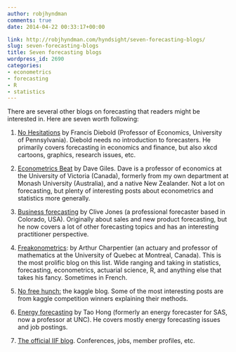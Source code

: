 ```yaml
---
author: robjhyndman
comments: true
date: 2014-04-22 00:33:17+00:00

link: http://robjhyndman.com/hyndsight/seven-forecasting-blogs/
slug: seven-forecasting-blogs
title: Seven forecasting blogs
wordpress_id: 2690
categories:
- econometrics
- forecasting
- R
- statistics
---
```


There are several other blogs on forecasting that readers might be interested in. Here are seven worth following:




    
  1. [No Hesitations](http://fxdiebold.blogspot.com.au/) by Francis Diebold (Professor of Economics, University of Pennsylvania). Diebold needs no introduction to forecasters. He primarily covers forecasting in economics and finance, but also xkcd cartoons, graphics, research issues, etc.

    
  2. [Econometrics Beat](http://davegiles.blogspot.com.au/) by Dave Giles. Dave is a professor of economics at the University of Victoria (Canada), formerly from my own department at Monash University (Australia), and a native New Zealander. Not a lot on forecasting, but plenty of interesting posts about econometrics and statistics more generally.

    
  3. [Business forecasting](http://businessforecastblog.com/) by Clive Jones (a professional forecaster based in Colorado, USA). Originally about sales and new product forecasting, but he now covers a lot of other forecasting topics and has an interesting practitioner perspective.

    
  4. [Freakonometrics](http://freakonometrics.hypotheses.org/): by Arthur Charpentier (an actuary and professor of mathematics at the University of Quebec at Montreal, Canada). This is the most prolific blog on this list. Wide ranging and taking in statistics, forecasting, econometrics, actuarial science, R, and anything else that takes his fancy. Sometimes in French.

    
  5. [No free hunch:](http://blog.kaggle.com/) the kaggle blog. Some of the most interesting posts are from kaggle competition winners explaining their methods.

    
  6. [Energy forecasting](http://blog.drhongtao.com/) by Tao Hong (formerly an energy forecaster for SAS, now a professor at UNC). He covers mostly energy forecasting issues and job postings.

    
  7. [The official IIF blog](http://forecasters.org/blog/). Conferences, jobs, member profiles, etc.


